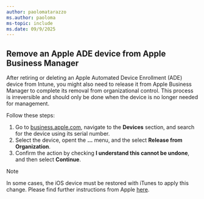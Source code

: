 ```yaml
---
author: paolomatarazzo
ms.author: paoloma
ms-topic: include
ms.date: 09/9/2025
---
```


## Remove an Apple ADE device from Apple Business Manager

After retiring or deleting an Apple Automated Device Enrollment (ADE) device from Intune, you might also need to release it from Apple Business Manager to complete its removal from organizational control. This process is irreversible and should only be done when the device is no longer needed for management.

Follow these steps:

1. Go to [business.apple.com](http://business.apple.com), navigate to the **Devices** section, and search for the device using its serial number.
1. Select the device, opent the **...** menu, and the select **Release from Organization**.
1. Confirm the action by checking **I understand this cannot be undone**, and then select **Continue**.

> [!NOTE]
> In some cases, the iOS device must be restored with iTunes to apply this change. Please find further instructions from Apple [here](https://support.apple.com/guide/itunes/restore-to-factory-settings-itnsdb1fe305/windows).